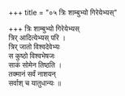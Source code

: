 +++
title = "०५ त्रिः शाम्बुभ्यो गिरेयेभ्यस्"

+++
त्रिः शाम्बुभ्यो गिरेयेभ्यस्  
त्रिर् आदित्येभ्यस् परि ।  
त्रिर् जातो विश्वदेवेभ्यः  
स कुष्ठो विश्वभेषजः  
साकं सोमेन तिष्ठति ।  
तक्मानं सर्वं नाशयन्  
सर्वाश् च यातुधान्यः ॥